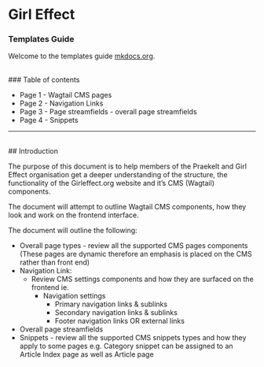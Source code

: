 # Girl Effect
### Templates Guide

Welcome to the templates guide [mkdocs.org](https://www.mkdocs.org).

<br/>
### Table of contents

* Page 1 - Wagtail CMS pages
* Page 2 - Navigation Links
* Page 3 - Page streamfields - overall page streamfields
* Page 4 - Snippets



<hr/>
<br/>
## Introduction

The purpose of this document is to help members of the Praekelt and Girl Effect organisation get a deeper understanding of the structure, the functionality of the Girleffect.org website and it’s CMS (Wagtail) components.

The document will attempt to outline Wagtail CMS components, how they look and work on the frontend interface.

The document will outline the following:

* Overall page types - review all the supported CMS pages components (These pages are dynamic therefore an emphasis is placed on the CMS rather than front end)
* Navigation Link:
    - Review CMS settings components and how they are surfaced on the frontend ie.
        - Navigation settings
            - Primary navigation links & sublinks
            - Secondary navigation links & sublinks
            - Footer navigation links OR external links
* Overall page streamfields
* Snippets - review all the supported CMS snippets types and how they apply to some pages e.g. Category snippet can be assigned to an Article Index page as well as Article page

